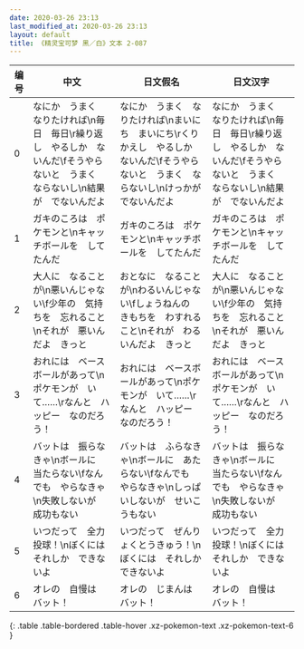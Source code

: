 ```yaml
---
date: 2020-03-26 23:13
last_modified_at: 2020-03-26 23:13
layout: default
title: 《精灵宝可梦 黑／白》文本 2-087
---
```

| 编号 | 中文 | 日文假名 | 日文汉字 |
| ---- | ---- | ---- | --- |
| 0 | なにか　うまく　なりたければ\n毎日　毎日\r繰り返し　やるしか　ないんだ\fそうやらないと　うまく　ならないし\n結果が　でないんだよ | なにか　うまく　なりたければ\nまいにち　まいにち\rくりかえし　やるしか　ないんだ\fそうやらないと　うまく　ならないし\nけっかが　でないんだよ | なにか　うまく　なりたければ\n毎日　毎日\r繰り返し　やるしか　ないんだ\fそうやらないと　うまく　ならないし\n結果が　でないんだよ |
| 1 | ガキのころは　ポケモンと\nキャッチボールを　してたんだ | ガキのころは　ポケモンと\nキャッチボールを　してたんだ | ガキのころは　ポケモンと\nキャッチボールを　してたんだ |
| 2 | 大人に　なることが\n悪いんじゃない\f少年の　気持ちを　忘れること\nそれが　悪いんだよ　きっと | おとなに　なることが\nわるいんじゃない\fしょうねんの　きもちを　わすれること\nそれが　わるいんだよ　きっと | 大人に　なることが\n悪いんじゃない\f少年の　気持ちを　忘れること\nそれが　悪いんだよ　きっと |
| 3 | おれには　ベースボールがあって\nポケモンが　いて……\rなんと　ハッピー　なのだろう！ | おれには　ベースボールがあって\nポケモンが　いて……\rなんと　ハッピー　なのだろう！ | おれには　ベースボールがあって\nポケモンが　いて……\rなんと　ハッピー　なのだろう！ |
| 4 | バットは　振らなきゃ\nボールに　当たらない\fなんでも　やらなきゃ\n失敗しないが　成功もない | バットは　ふらなきゃ\nボールに　あたらない\fなんでも　やらなきゃ\nしっぱいしないが　せいこうもない | バットは　振らなきゃ\nボールに　当たらない\fなんでも　やらなきゃ\n失敗しないが　成功もない |
| 5 | いつだって　全力投球！\nぼくには　それしか　できないよ | いつだって　ぜんりょくとうきゅう！\nぼくには　それしか　できないよ | いつだって　全力投球！\nぼくには　それしか　できないよ |
| 6 | オレの　自慢は　バット！ | オレの　じまんは　バット！ | オレの　自慢は　バット！ |
{: .table .table-bordered .table-hover .xz-pokemon-text .xz-pokemon-text-6 }